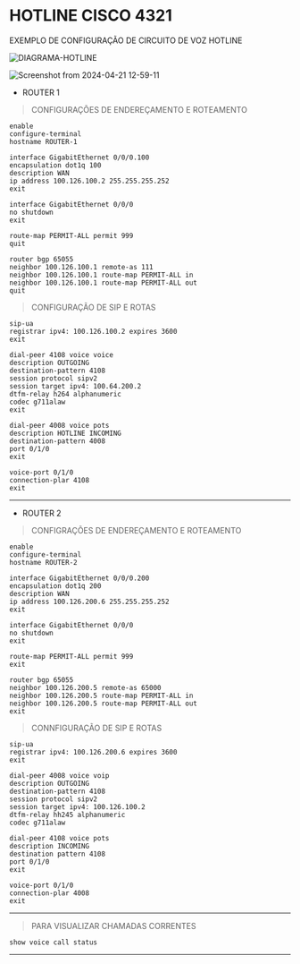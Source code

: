 # HOTLINE CISCO 4321
EXEMPLO DE CONFIGURAÇÃO DE CIRCUITO DE VOZ HOTLINE

![DIAGRAMA-HOTLINE](https://github.com/Lucasolizz/HOTLINE-CISCO_4321/assets/90730521/7f70777e-cfe5-40a4-b493-d975d531c518)

![Screenshot from 2024-04-21 12-59-11](https://github.com/Lucasolizz/HOTLINE-CISCO_4321/assets/90730521/62efac6b-cf56-4a6d-a232-b62a5f1c211e)

- ROUTER 1
> CONFIGURAÇÕES DE ENDEREÇAMENTO E ROTEAMENTO

 
```
enable
configure-terminal
hostname ROUTER-1

interface GigabitEthernet 0/0/0.100
encapsulation dot1q 100
description WAN
ip address 100.126.100.2 255.255.255.252
exit

interface GigabitEthernet 0/0/0
no shutdown
exit

route-map PERMIT-ALL permit 999
quit

router bgp 65055
neighbor 100.126.100.1 remote-as 111
neighbor 100.126.100.1 route-map PERMIT-ALL in
neighbor 100.126.100.1 route-map PERMIT-ALL out 
quit
```
> CONFIGURAÇÃO DE SIP E ROTAS

```
sip-ua
registrar ipv4: 100.126.100.2 expires 3600
exit

dial-peer 4108 voice voice
description OUTGOING
destination-pattern 4108
session protocol sipv2
session target ipv4: 100.64.200.2
dtfm-relay h264 alphanumeric
codec g711alaw
exit

dial-peer 4008 voice pots
description HOTLINE INCOMING
destination-pattern 4008
port 0/1/0
exit

voice-port 0/1/0
connection-plar 4108
exit
```
---

- ROUTER 2
> CONFIGRAÇÕES DE ENDEREÇAMENTO E ROTEAMENTO

```
enable
configure-terminal
hostname ROUTER-2

interface GigabitEthernet 0/0/0.200
encapsulation dot1q 200
description WAN
ip address 100.126.200.6 255.255.255.252
exit

interface GigabitEthernet 0/0/0
no shutdown
exit

route-map PERMIT-ALL permit 999
exit

router bgp 65055
neighbor 100.126.200.5 remote-as 65000
neighbor 100.126.200.5 route-map PERMIT-ALL in
neighbor 100.126.200.5 route-map PERMIT-ALL out
exit

```
> CONNFIGURAÇÃO DE SIP E ROTAS

```
sip-ua
registrar ipv4: 100.126.200.6 expires 3600
exit

dial-peer 4008 voice voip
description OUTGOING
destination-pattern 4108
session protocol sipv2
session target ipv4: 100.126.100.2
dtfm-relay hh245 alphanumeric
codec g711alaw

dial-peer 4108 voice pots
description INCOMING
destination pattern 4108
port 0/1/0
exit

voice-port 0/1/0
connection-plar 4008
exit
```

---

> PARA VISUALIZAR CHAMADAS CORRENTES

```
show voice call status
```
---
